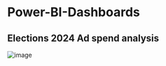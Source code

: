 # Power-BI-Dashboards

## Elections 2024 Ad spend analysis

![image](https://github.com/user-attachments/assets/0a71a590-a011-4ca8-8ab6-83b7d773d326)

